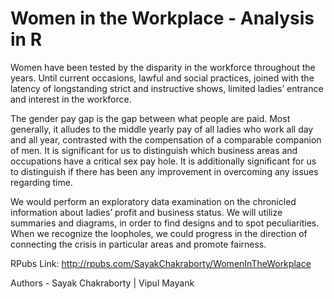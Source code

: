 # Women in the Workplace - Analysis in R

Women have been tested by the disparity in the workforce throughout the years. Until current occasions, lawful and social practices, joined with the latency of longstanding strict and instructive shows, limited ladies’ entrance and interest in the workforce.

The gender pay gap is the gap between what people are paid. Most generally, it alludes to the middle yearly pay of all ladies who work all day and all year, contrasted with the compensation of a comparable companion of men. It is significant for us to distinguish which business areas and occupations have a critical sex pay hole. It is additionally significant for us to distinguish if there has been any improvement in overcoming any issues regarding time.

We would perform an exploratory data examination on the chronicled information about ladies’ profit and business status. We will utilize summaries and diagrams, in order to find designs and to spot peculiarities. When we recognize the loopholes, we could progress in the direction of connecting the crisis in particular areas and promote fairness.

RPubs Link: http://rpubs.com/SayakChakraborty/WomenInTheWorkplace

Authors - Sayak Chakraborty | Vipul Mayank

